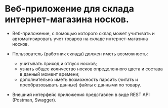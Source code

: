 # Веб-приложение для склада интернет-магазина носков.
- Веб-приложение, с помощью которого склад может учитывать и автоматизировать учет товаров на складе интернет-магазина носков.
- Пользователь (работник склада) должен иметь возможность:
  - учитывать приход и отпуск носков;
  - узнать общее количество носков определенного цвета и состава в данный момент времени;
  - дополнительно иметь возможность парсить (читать и преобразовывать данные) файлы с данными по товару.

- Внешний интерфейс приложения представлен в виде REST API (Postman, Swagger).

